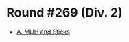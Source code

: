 # Round #269 (Div. 2)

* [A. MUH and Sticks][]

[A. MUH and Sticks]: http://codeforces.com/contest/471/problem/A
